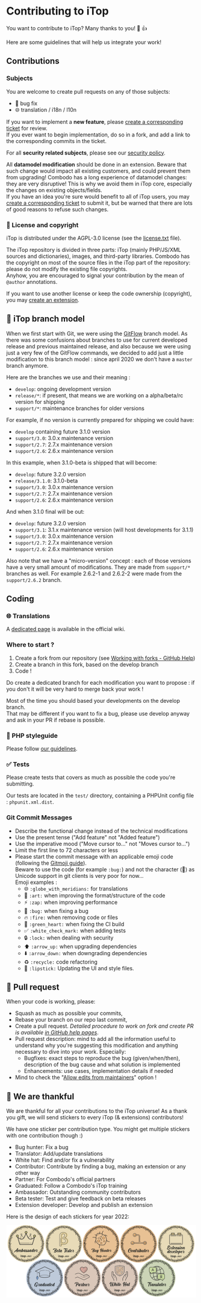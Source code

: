 # Contributing to iTop

You want to contribute to iTop? Many thanks to you! 🎉 👍

Here are some guidelines that will help us integrate your work!


## Contributions

### Subjects
You are welcome to create pull requests on any of those subjects:

* 🐛 bug fix
* 🌐 translation / i18n / l10n

If you want to implement a **new feature**, please [create a corresponding ticket](https://sourceforge.net/p/itop/tickets/new/) for review.   
If you ever want to begin implementation, do so in a fork, and add a link to the corresponding commits in the ticket.

For all **security related subjects**, please see our [security policy](SECURITY.md).

All **datamodel modification** should be done in an extension. Beware that such change would 
impact all existing customers, and could prevent them from 
upgrading!
Combodo has a long experience of datamodel changes: they are very disruptive! 
This is why we avoid them in iTop core, especially the changes on existing objects/fields.   
If you have an idea you're sure would benefit to all of iTop users, you may 
[create a corresponding ticket](https://sourceforge.net/p/itop/tickets/new/) to submit it, but be warned that there are lots of good 
reasons to refuse such changes.

### 📄 License and copyright
iTop is distributed under the AGPL-3.0 license (see the [license.txt] file).

The iTop repository is divided in three parts: iTop (mainly PHP/JS/XML sources and dictionaries), images, and third-party libraries.
Combodo has the copyright on most of the source files in the iTop part of the repository: please do not modify the existing file copyrights.  
Anyhow, you are encouraged to signal your contribution by the mean of `@author` annotations.

If you want to use another license or keep the code ownership (copyright), you may [create an extension][wiki new ext].

[license.txt]: https://github.com/Combodo/iTop/blob/develop/license.txt
[wiki new ext]: https://www.itophub.io/wiki/page?id=latest%3Acustomization%3Astart#by_writing_your_own_extension


## 🔀 iTop branch model

When we first start with Git, we were using the [GitFlow](https://nvie.com/posts/a-successful-git-branching-model/) branch model. As
 there was some confusions about branches to use for current developed release and previous maintained release, and also because we were
 using just a very few of the GitFlow commands, we decided to add just a little modification to this branch model : since april 2020
  we don't have a `master` branch anymore.

Here are the branches we use and their meaning : 

- `develop`: ongoing development version
- `release/*`: if present, that means we are working on a alpha/beta/rc version for shipping
- `support/*`: maintenance branches for older versions

For example, if no version is currently prepared for shipping we could have:

- `develop` containing future 3.1.0 version
- `support/3.0`: 3.0.x maintenance version
- `support/2.7`: 2.7.x maintenance version
- `support/2.6`: 2.6.x maintenance version

In this example, when 3.1.0-beta is shipped that will become:

- `develop`: future 3.2.0 version
- `release/3.1.0`: 3.1.0-beta
- `support/3.0`: 3.0.x maintenance version
- `support/2.7`: 2.7.x maintenance version
- `support/2.6`: 2.6.x maintenance version

And when 3.1.0 final will be out:

- `develop`: future 3.2.0 version
- `support/3.1`: 3.1.x maintenance version (will host developments for 3.1.1)
- `support/3.0`: 3.0.x maintenance version
- `support/2.7`: 2.7.x maintenance version
- `support/2.6`: 2.6.x maintenance version

Also note that we have a "micro-version" concept : each of those versions have a very small amount of modifications. They are made from
 `support/*` branches as well. For example 2.6.2-1 and 2.6.2-2 were made from the `support/2.6.2` branch. 


## Coding

### 🌐 Translations

A [dedicated page](https://www.itophub.io/wiki/page?id=latest%3Acustomization%3Atranslation) is available in the official wiki.

### Where to start ?

1. Create a fork from our repository (see [Working with forks - GitHub Help](https://help.github.com/en/github/collaborating-with-issues-and-pull-requests/working-with-forks))
2. Create a branch in this fork, based on the develop branch
3. Code !

Do create a dedicated branch for each modification you want to propose : if you don't it will be very hard to merge back your work !

Most of the time you should based your developments on the develop branch.    
That may be different if you want to fix a bug, please use develop anyway and ask in your PR if rebase is possible.


### 🎨 PHP styleguide

Please follow [our guidelines](https://www.itophub.io/wiki/page?id=latest%3Acustomization%3Acoding_standards).

### ✅ Tests

Please create tests that covers as much as possible the code you're submitting.

Our tests are located in the `test/` directory, containing a PHPUnit config file : `phpunit.xml.dist`.

### Git Commit Messages

* Describe the functional change instead of the technical modifications
* Use the present tense ("Add feature" not "Added feature")
* Use the imperative mood ("Move cursor to..." not "Moves cursor to...")
* Limit the first line to 72 characters or less
* Please start the commit message with an applicable emoji code (following the [Gitmoji guide](https://gitmoji.dev/)).  
  Beware to use the code (for example `:bug:`) and not the character (🐛) as Unicode support in git clients is very poor for now...  
  Emoji examples :
    * 🌐 `:globe_with_meridians:` for translations
    * 🎨 `:art:` when improving the format/structure of the code
    * ⚡️ `:zap:` when improving performance
    * 🐛 `:bug:` when fixing a bug
    * 🔥 `:fire:` when removing code or files
    * 💚 `:green_heart:` when fixing the CI build
    * ✅ `:white_check_mark:` when adding tests
    * 🔒 `:lock:` when dealing with security
    * ⬆️ `:arrow_up:` when upgrading dependencies
    * ⬇️ `:arrow_down:` when downgrading dependencies
    * ♻️ `:recycle:` code refactoring
    * 💄 `:lipstick:` Updating the UI and style files.

## 👥 Pull request

When your code is working, please:

* Squash as much as possible your commits,
* Rebase your branch on our repo last commit,
* Create a pull request. _Detailed procedure to work on fork and create PR is available [in GitHub help pages](https://help.github.com/articles/creating-a-pull-request-from-a-fork/)_.
* Pull request description: mind to add all the information useful to understand why you're suggesting this modification and anything necessary to dive into your work. Especially:
  - Bugfixes: exact steps to reproduce the bug (given/when/then), description of the bug cause and what solution is implemented 
  - Enhancements: use cases, implementation details if needed
* Mind to check the "[Allow edits from maintainers](https://docs.github.com/en/github-ae@latest/pull-requests/collaborating-with-pull-requests/working-with-forks/allowing-changes-to-a-pull-request-branch-created-from-a-fork)" option !


## 🙏 We are thankful

We are thankful for all your contributions to the iTop universe! As a thank you gift, we will send stickers to every iTop (& extensions) contributors!

We have one sticker per contribution type. You might get multiple stickers with one contribution though :)

* Bug hunter: Fix a bug
* Translator: Add/update translations
* White hat: Find and/or fix a vulnerability
* Contributor: Contribute by finding a bug, making an extension or any other way
* Partner: For Combodo's official partners
* Graduated: Follow a Combodo's iTop training
* Ambassador: Outstanding community contributors
* Beta tester: Test and give feedback on beta releases
* Extension developer: Develop and publish an extension

Here is the design of each stickers for year 2022:

![iTop stickers 2023](.doc/contributing-guide/2023.contributing-stickers-side-by-side.png)
